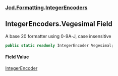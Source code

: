 ### [Jcd.Formatting](Jcd_Formatting.md 'Jcd.Formatting').[IntegerEncoders](Jcd_Formatting_IntegerEncoders.md 'Jcd.Formatting.IntegerEncoders')
## IntegerEncoders.Vegesimal Field
A base 20 formatter using 0-9A-J, case insensitive  
```csharp
public static readonly IntegerEncoder Vegesimal;
```
#### Field Value
[IntegerEncoder](Jcd_Formatting_IntegerEncoder.md 'Jcd.Formatting.IntegerEncoder')
